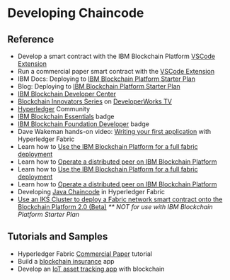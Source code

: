 # Developing Chaincode




## Reference

- Develop a smart contract with the IBM Blockchain Platform <a href="https://developer.ibm.com/tutorials/ibm-blockchain-platform-vscode-smart-contract/" target="_blank">VSCode Extension</a>
- Run a commercial paper smart contract with the <a href="https://developer.ibm.com/tutorials/run-commercial-paper-smart-contract-with-ibm-blockchain-vscode-extension" target="_blank">VSCode Extension</a>
- IBM Docs: Deploying to <a href="https://console.bluemix.net/docs/services/blockchain/develop_starter.html#deploying-a-business-networks-on-starter-plan" target="_blank">IBM Blockchain Platform Starter Plan</a>
- Blog: Deploying to <a href="https://hackernoon.com/deploy-a-business-network-on-free-ibm-blockchain-starter-plan-93fafb3dd997" target="_blank">IBM Blockchain Platform Starter Plan</a>
- <a href="https://developer.ibm.com/blockchain" target="_blank">IBM Blockchain Developer Center</a>
- <a href="https://developer.ibm.com/tv/blockchain-innovators" target="_blank">Blockchain Innovators Series</a> on <a href="https://developer.ibm.com/tv/" target="_blank">DeveloperWorks TV</a>
- <a href="https://hyperledger.github.io/composer/support/support-index.html" target="_blank">Hyperledger</a> Community
- <a href="https://developer.ibm.com/courses/all/blockchain-essentials" target="_blank">IBM Blockchain Essentials</a> badge
- <a href="https://developer.ibm.com/courses/all/ibm-blockchain-foundation-developer" target="_blank">IBM Blockchain Foundation Developer</a> badge
- Dave Wakeman hands-on video: <a href="https://youtu.be/sBg9R0r_7oA" target="_blank">Writing your first application</a> with Hyperledger Fabric
- Learn how to [Use the IBM Blockchain Platform for a full fabric deployment](https://developer.ibm.com/tutorials/ibm-blockchain-platform-for-icp-full-fabric-deployment/)
- Learn how to [Operate a distributed peer on IBM Blockchain Platform](https://developer.ibm.com/tutorials/operate-distributed-peer-on-ibm-blockchain-platform/)
- Learn how to [Use the IBM Blockchain Platform for a full fabric deployment](https://developer.ibm.com/tutorials/ibm-blockchain-platform-for-icp-full-fabric-deployment/)
- Learn how to [Operate a distributed peer on IBM Blockchain Platform](https://developer.ibm.com/tutorials/operate-distributed-peer-on-ibm-blockchain-platform/)
- Developing <a href="https://medium.com/@aleksobol/explained-java-chaincode-in-hyperledger-fabric-fc63fccc84a3" target="_blank">Java Chaincode</a> in Hyperledger Fabric
- <a href="https://developer.ibm.com/patterns/write-a-smart-contract-for-the-fabcarcommercial-paper-or-iks-cluster-with-saas-v2-beta-network-think" target="_blank">Use an IKS Cluster to deploy a Fabric network smart contract onto the Blockchain Platform 2.0 (Beta)</a> _** NOT for use with IBM Blockchain Platform Starter Plan_

## Tutorials and Samples

- Hyperledger Fabric <a href="https://hyperledger-fabric.readthedocs.io/en/release-1.4/tutorial/commercial_paper.html" target="_blank">Commercial Paper</a> tutorial
- Build a <a href="https://developer.ibm.com/patterns/build-a-blockchain-insurance-app/" target="_blank">blockchain insurance</a> app
- Develop an <a href="https://developer.ibm.com/code/patterns/develop-an-iot-asset-tracking-app-using-blockchain" target="_blank">IoT asset tracking app</a> with blockchain



<a href="" target="_blank"></a>